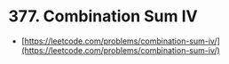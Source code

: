 # 377. Combination Sum IV

- [https://leetcode.com/problems/combination-sum-iv/](https://leetcode.com/problems/combination-sum-iv/)
